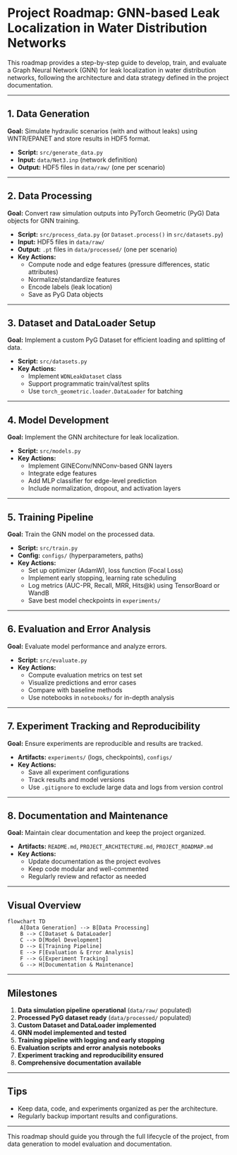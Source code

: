 # Project Roadmap: GNN-based Leak Localization in Water Distribution Networks

This roadmap provides a step-by-step guide to develop, train, and evaluate a Graph Neural Network (GNN) for leak localization in water distribution networks, following the architecture and data strategy defined in the project documentation.

---

## 1. Data Generation

**Goal:** Simulate hydraulic scenarios (with and without leaks) using WNTR/EPANET and store results in HDF5 format.

- **Script:** `src/generate_data.py`
- **Input:** `data/Net3.inp` (network definition)
- **Output:** HDF5 files in `data/raw/` (one per scenario)
 

---

## 2. Data Processing

**Goal:** Convert raw simulation outputs into PyTorch Geometric (PyG) Data objects for GNN training.

- **Script:** `src/process_data.py` (or `Dataset.process()` in `src/datasets.py`)
- **Input:** HDF5 files in `data/raw/`
- **Output:** `.pt` files in `data/processed/` (one per scenario)
- **Key Actions:**
  - Compute node and edge features (pressure differences, static attributes)
  - Normalize/standardize features
  - Encode labels (leak location)
  - Save as PyG Data objects

---

## 3. Dataset and DataLoader Setup

**Goal:** Implement a custom PyG Dataset for efficient loading and splitting of data.

- **Script:** `src/datasets.py`
- **Key Actions:**
  - Implement `WDNLeakDataset` class
  - Support programmatic train/val/test splits
  - Use `torch_geometric.loader.DataLoader` for batching

---

## 4. Model Development

**Goal:** Implement the GNN architecture for leak localization.

- **Script:** `src/models.py`
- **Key Actions:**
  - Implement GINEConv/NNConv-based GNN layers
  - Integrate edge features
  - Add MLP classifier for edge-level prediction
  - Include normalization, dropout, and activation layers

---

## 5. Training Pipeline

**Goal:** Train the GNN model on the processed data.

- **Script:** `src/train.py`
- **Config:** `configs/` (hyperparameters, paths)
- **Key Actions:**
  - Set up optimizer (AdamW), loss function (Focal Loss)
  - Implement early stopping, learning rate scheduling
  - Log metrics (AUC-PR, Recall, MRR, Hits@k) using TensorBoard or WandB
  - Save best model checkpoints in `experiments/`

---

## 6. Evaluation and Error Analysis

**Goal:** Evaluate model performance and analyze errors.

- **Script:** `src/evaluate.py`
- **Key Actions:**
  - Compute evaluation metrics on test set
  - Visualize predictions and error cases
  - Compare with baseline methods
  - Use notebooks in `notebooks/` for in-depth analysis

---

## 7. Experiment Tracking and Reproducibility

**Goal:** Ensure experiments are reproducible and results are tracked.

- **Artifacts:** `experiments/` (logs, checkpoints), `configs/` 
- **Key Actions:**
  - Save all experiment configurations
  - Track results and model versions
  - Use `.gitignore` to exclude large data and logs from version control

---

## 8. Documentation and Maintenance

**Goal:** Maintain clear documentation and keep the project organized.

- **Artifacts:** `README.md`, `PROJECT_ARCHITECTURE.md`, `PROJECT_ROADMAP.md`
- **Key Actions:**
  - Update documentation as the project evolves
  - Keep code modular and well-commented
  - Regularly review and refactor as needed

---

## Visual Overview

```mermaid
flowchart TD
    A[Data Generation] --> B[Data Processing]
    B --> C[Dataset & DataLoader]
    C --> D[Model Development]
    D --> E[Training Pipeline]
    E --> F[Evaluation & Error Analysis]
    F --> G[Experiment Tracking]
    G --> H[Documentation & Maintenance]
```

---

## Milestones

1. **Data simulation pipeline operational** (`data/raw/` populated)
2. **Processed PyG dataset ready** (`data/processed/` populated)
3. **Custom Dataset and DataLoader implemented**
4. **GNN model implemented and tested**
5. **Training pipeline with logging and early stopping**
6. **Evaluation scripts and error analysis notebooks**
7. **Experiment tracking and reproducibility ensured**
8. **Comprehensive documentation available**

---

## Tips


- Keep data, code, and experiments organized as per the architecture.
- Regularly backup important results and configurations.

---

This roadmap should guide you through the full lifecycle of the project, from data generation to model evaluation and documentation.
